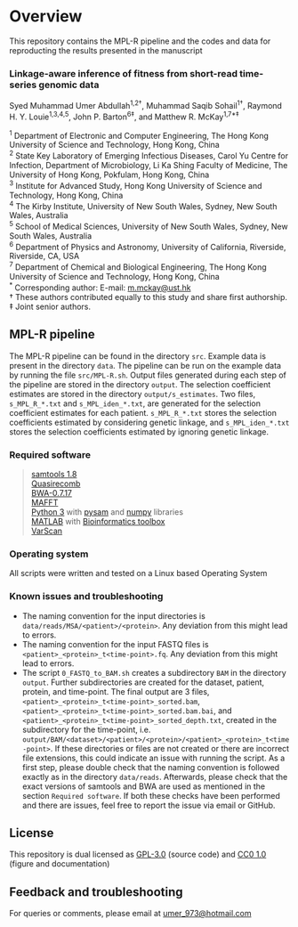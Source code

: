 # Overview

This repository contains the MPL-R pipeline and the codes and data for reproducting the results presented in the manuscript

### Linkage-aware inference of fitness from short-read time-series genomic data  
Syed Muhammad Umer Abdullah<sup>1,2†</sup>, Muhammad Saqib Sohail<sup>1†</sup>, Raymond H. Y. Louie<sup>1,3,4,5</sup>, John P. Barton<sup>6‡</sup>, and Matthew R. McKay<sup>1,7\*‡</sup>

<sup>1</sup> Department of Electronic and Computer Engineering, The Hong Kong University of Science and Technology, Hong Kong, China  
<sup>2</sup> State Key Laboratory of Emerging Infectious Diseases, Carol Yu Centre for Infection, Department of Microbiology, Li Ka Shing Faculty of Medicine, The University of Hong Kong, Pokfulam, Hong Kong, China  
<sup>3</sup> Institute for Advanced Study, Hong Kong University of Science and Technology, Hong Kong, China  
<sup>4</sup> The Kirby Institute, University of New South Wales, Sydney, New South Wales, Australia  
<sup>5</sup> School of Medical Sciences, University of New South Wales, Sydney, New South Wales, Australia  
<sup>6</sup> Department of Physics and Astronomy, University of California, Riverside, Riverside, CA, USA  
<sup>7</sup> Department of Chemical and Biological Engineering, The Hong Kong University of Science and Technology, Hong Kong, China  
<sup>*</sup> Corresponding author: E-mail: [m.mckay@ust.hk](mailto:m.mckay@ust.hk)  
† These authors contributed equally to this study and share first authorship.  
‡ Joint senior authors.

## MPL-R pipeline

The MPL-R pipeline can be found in the directory `src`. Example data is present in the directory `data`. The pipeline can be run on the example data by running the file `src/MPL-R.sh`. Output files generated during each step of the pipeline are stored in the directory `output`. The selection coefficient estimates are stored in the directory `output/s_estimates`. Two files, `s_MPL_R_*.txt` and `s_MPL_iden_*.txt`, are generated for the selection coefficient estimates for each patient. `s_MPL_R_*.txt` stores the selection coefficients estimated by considering genetic linkage, and `s_MPL_iden_*.txt` stores the selection coefficients estimated by ignoring genetic linkage.

### Required software

> [samtools 1.8](https://github.com/samtools/samtools/releases/tag/1.8)  
> [Quasirecomb](https://github.com/cbg-ethz/QuasiRecomb)  
> [BWA-0.7.17](https://github.com/lh3/bwa/releases/tag/v0.7.17)  
> [MAFFT](https://mafft.cbrc.jp/alignment/software/)  
> [Python 3](https://www.python.org/downloads/) with [pysam](https://pypi.org/project/pysam/) and [numpy](https://pypi.org/project/numpy/) libraries  
> [MATLAB](https://www.mathworks.com/products/get-matlab.html) with [Bioinformatics toolbox](https://www.mathworks.com/products/bioinfo.html)  
> [VarScan](https://sourceforge.net/projects/varscan/files/VarScan.v2.3.9.jar/download)  

### Operating system
All scripts were written and tested on a Linux based Operating System

### Known issues and troubleshooting
- The naming convention for the input directories is `data/reads/MSA/<patient>/<protein>`. Any deviation from this might lead to errors.
- The naming convention for the input FASTQ files is `<patient>_<protein>_t<time-point>.fq`.  Any deviation from this might lead to errors.
- The script `0_FASTQ_to_BAM.sh` creates a subdirectory `BAM` in the directory `output`. Further subdirectories are created for the dataset, patient, protein, and time-point. The final output are 3 files, `<patient>_<protein>_t<time-point>_sorted.bam`, `<patient>_<protein>_t<time-point>_sorted.bam.bai`, and `<patient>_<protein>_t<time-point>_sorted_depth.txt`, created in the subdirectory for the time-point, i.e. `output/BAM/<dataset>/<patient>/<protein>/<patient>_<protein>_t<time-point>`. If these directories or files are not created or there are incorrect file extensions, this could indicate an issue with running the script. As a first step, please double check that the naming convention is followed exactly as in the directory `data/reads`. Afterwards, please check that the exact versions of samtools and BWA are used as mentioned in the section `Required software`. If both these checks have been performed and there are issues, feel free to report the issue via email or GitHub.

## License
This repository is dual licensed as [GPL-3.0](https://github.com/SMUAbdullah/paper-MPL-short-reads/blob/master/LICENSE-GPL) (source code) and [CC0 1.0](https://github.com/SMUAbdullah/paper-MPL-short-reads/blob/master/LICENSE-CC0) (figure and documentation)

## Feedback and troubleshooting

For queries or comments, please email at [umer_973@hotmail.com](mailto:umer_973@hotmail.com)
